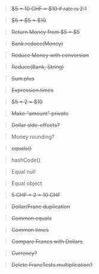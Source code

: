 > ~~$5 + 10 CHF = $10 if rate is 2:1~~

> ~~$5 + $5 = $10~~

> ~~Return Money from $5 + $5~~

> ~~Bank.reduce(Money)~~

> ~~Reduce Money with conversion~~

> ~~Reduce(Bank, String)~~

> ~~Sum.plus~~

> ~~Expression.times~~

> ~~$5 * 2 = $10~~

> ~~Make "amount" private~~

> ~~Dollar side-effects?~~

> Money rounding?

> ~~equals()~~

> hashCode()

> Equal null

> Equal object

> ~~5 CHF * 2 = 10 CHF~~

> ~~Dollar/Franc duplication~~

> ~~Common equals~~

> ~~Common times~~

> ~~Compare Francs with Dollars~~

> ~~Currency?~~

> ~~Delete FrancTests.multiplication?~~